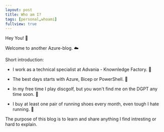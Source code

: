 ```yaml
---
layout: post
title: Who am I?
tags: [personal,whoami]
fullview: true
---
```


Hey You! 👋

Welcome to another Azure-blog. ☁️

Short introduction:

- I work as a technical specialist at Advania - Knownledge Factory. 🧐

- The best days starts with Azure, Bicep or PowerShell. 🦾

- In my free time I play discgolf, but you won't find me on the DGPT any time soon. 🥏

- I buy at least one pair of running shoes every month, even tough I hate running. 👠

The purpose of this blog is to learn and share anything I find intresting or hard to explain.
